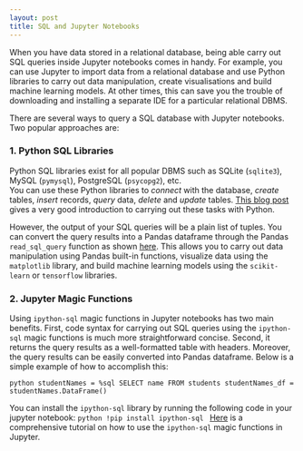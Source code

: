 ```yaml
---
layout: post
title: SQL and Jupyter Notebooks
---
```


When you have data stored in a relational database, being able carry out SQL queries inside Jupyter notebooks comes in handy. For example, you can use Jupyter to import data from a relational database and use Python libraries to carry out data manipulation, create visualisations and build machine learning models. At other times, this can save you the trouble of downloading and installing a separate IDE for a particular relational DBMS.

There are several ways to query a SQL database with Jupyter notebooks. Two popular approaches are: 

### 1. Python SQL Libraries
Python SQL libraries exist for all popular DBMS such as SQLite (`sqlite3`), MySQL (`pymysql`), PostgreSQL (`psycopg2`), etc.  
You can use these Python libraries to *connect* with the database, *create* tables, *insert* records, *query* data, *delete* and *update* tables. [This blog post](https://realpython.com/python-sql-libraries/) gives a very good introduction to carrying out these tasks with Python. 

However, the output of your SQL queries will be a plain list of tuples. You can convert the query results into a Pandas dataframe through the Pandas `read_sql_query` function as shown [here](https://www.dataquest.io/blog/python-pandas-databases/). This allows you to carry out data manipulation using Pandas built-in functions, visualize data using the `matplotlib` library, and build machine learning models using the `scikit-learn` or `tensorflow` libraries. 


### 2. Jupyter Magic Functions

Using `ipython-sql` magic functions in Jupyter notebooks has two main benefits. First, code syntax for carrying out SQL queries using the `ipython-sql` magic functions is much more straightforward concise. Second, it returns the query results as a well-formatted table with headers. Moreover, the query results can be easily converted into Pandas dataframe. Below is a simple example of how to accomplish this:

``python
studentNames = %sql SELECT name FROM students
studentNames_df = studentNames.DataFrame()
``

You can install the `ipython-sql` library by running the following code in your jupyter notebook: 
``python
!pip install ipython-sql
``
[Here](https://github.com/bilalmkhan/Practice-SQL-with-SQLite-and-Jupyter-Notebook) is a comprehensive tutorial on how to use the `ipython-sql` magic functions in Jupyter.








